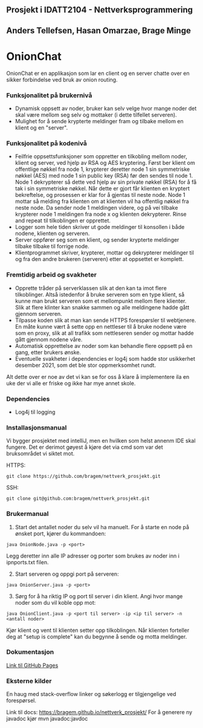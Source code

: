 ## Prosjekt i IDATT2104 - Nettverksprogrammering
## Anders Tellefsen, Hasan Omarzae, Brage Minge

# OnionChat
OnionChat er en applikasjon som lar en client og en
server chatte over en sikker forbindelse ved bruk av onion routing.

### Funksjonalitet på brukernivå
- Dynamisk oppsett av noder, bruker kan selv velge hvor mange noder
  det skal være mellom seg selv og mottaker (i dette tilfellet serveren).
- Mulighet for å sende krypterte meldinger fram og tilbake mellom en klient og en "server".

### Funksjonalitet på kodenivå
- Feilfrie oppsettsfunksjoner som oppretter en tilkobling mellom noder, klient og server, ved hjelp av RSA
  og AES kryptering. Først ber klient om offentlige nøkkel fra node 1, krypterer deretter node 1 sin symmetriske nøkkel (AES)
  med node 1 sin public key (RSA) før den sendes til node 1. Node 1 dekrypterer så dette ved hjelp av sin private nøkkel (RSA)
  for å få tak i sin symmetriske nøkkel. Når dette er gjort får klienten en kryptert bekreftelse, og prosessen er klar for å
  gjentas til neste node. Node 1 mottar så melding fra klienten om at klienten vil ha offentlig nøkkel fra neste node. Da sender
  node 1 meldingen videre, og på vei tilbake krypterer node 1 meldingen fra node x og klienten dekrypterer.
  Rinse and repeat til tilkoblingen er opprettet.
- Logger som hele tiden skriver ut gode meldinger til konsollen i både nodene, klienten og serveren.
- Server oppfører seg som en klient, og sender krypterte meldinger tilbake tilbake til forrige node.
- Klientprogrammet skriver, krypterer, mottar og dekrypterer meldinger til og fra den andre brukeren (serveren) etter at oppsettet er komplett.

### Fremtidig arbeid og svakheter
- Opprette tråder på serverklassen slik at den kan ta imot flere tilkoblinger. Altså istedenfor å bruke serveren som en type klient, så kunne man brukt serveren
  som et mellompunkt mellom flere klienter. Slik at flere klinter kan snakke sammen og alle meldingene hadde gått gjennom serveren.
- Tilpasse koden slik at man kan sende HTTPS forespørsler til webtjenere. En måte kunne vært å sette opp en nettleser
  til å bruke nodene være som en proxy, slik at all trafikk som nettleseren sender og mottar hadde gått gjennom nodene våre.
- Automatisk opprettelse av noder som kan behandle flere oppsett på en gang, etter brukers ønske.
- Eventuelle svakheter i dependencies er log4j som hadde stor usikkerhet desember 2021, som det ble stor oppmerksomhet rundt.

Alt dette over er noe av det vi kan se for oss å klare å implementere ila en uke der vi alle er friske og ikke har mye annet skole.

### Dependencies
- Log4j til logging

### Installasjonsmanual
Vi bygger prosjektet med intelliJ, men en hvilken som helst annenm IDE skal fungere. Det er derimot
gøyest å kjøre det via cmd som var det bruksområdet vi siktet mot.

HTTPS:
```
git clone https://github.com/bragem/nettverk_prosjekt.git
```

SSH:
```
git clone git@github.com:bragem/nettverk_prosjekt.git
```

### Brukermanual
1. Start det antallet noder du selv vil ha manuelt. For å starte en node på ønsket port, kjører du kommandoen:
```
java OnionNode.java -p <port>
```
Legg deretter inn alle IP adresser og porter som brukes av noder inn i ipnports.txt filen.

2. Start serveren og oppgi port på serveren:
```
java OnionServer.java -p <port>
```

3. Sørg for å ha riktig IP og port til server i din klient. Angi hvor mange noder som du vil koble opp mot:
```
java OnionClient.java -p <port til server> -ip <ip til server> -n <antall noder> 
```

Kjør klient og vent til klienten setter opp tilkoblingen. Når klienten forteller deg at "setup is complete"
kan du begynne å sende og motta meldinger.

### Dokumentasjon
[Link til GitHub Pages](https://bragem.github.io/nettverk_prosjekt/)

### Eksterne kilder
En haug med stack-overflow linker og søkerlogg er tilgjengelige ved forespørsel.


Link til docs: https://bragem.github.io/nettverk_prosjekt/
For å generere ny javadoc kjør mvn javadoc:javdoc
